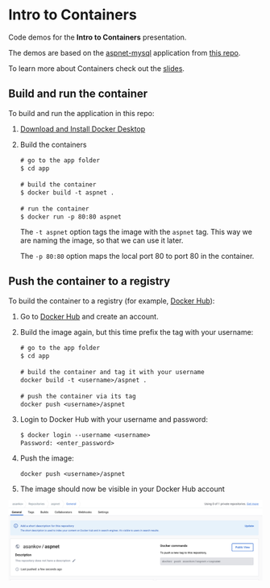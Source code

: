 # Intro to Containers

Code demos for the **Intro to Containers** presentation.

The demos are based on the [aspnet-mysql](https://github.com/docker/awesome-compose/tree/master/aspnet-mssql) application from [this repo](https://github.com/docker/awesome-compose).

To learn more about Containers check out the [slides](./intro-to-containers.key).

## Build and run the container

To build and run the application in this repo:

1. [Download and Install Docker Desktop](https://www.docker.com/products/docker-desktop/)

2. Build the containers

    ```shell
    # go to the app folder
    $ cd app

    # build the container
    $ docker build -t aspnet .

    # run the container
    $ docker run -p 80:80 aspnet
    ```

    The `-t aspnet` option tags the image with the `aspnet` tag.
    This way we are naming the image, so that we can use it later.

    The `-p 80:80` option maps the local port 80 to port 80 in the container.

## Push the container to a registry

To build the container to a registry (for example, [Docker Hub](https://hub.docker.com/)):

1. Go to [Docker Hub](https://hub.docker.com/) and create an account.

2. Build the image again, but this time prefix the tag with your username:

    ```shell
    # go to the app folder
    $ cd app

    # build the container and tag it with your username
    docker build -t <username>/aspnet .

    # push the container via its tag
    docker push <username>/aspnet
    ```

3. Login to Docker Hub with your username and password:

    ```shell
    $ docker login --username <username>
    Password: <enter_password>
    ```

4. Push the image:

    ```shell
    docker push <username>/aspnet
    ```

5. The image should now be visible in your Docker Hub account

![Screenshot from Docker Hub showing the image](./docker-hub.png)
